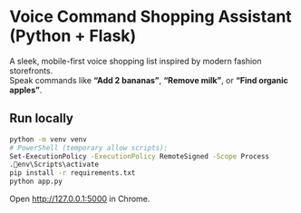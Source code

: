 
# Voice Command Shopping Assistant (Python + Flask)

A sleek, mobile-first voice shopping list inspired by modern fashion storefronts.  
Speak commands like **“Add 2 bananas”**, **“Remove milk”**, or **“Find organic apples”**.

## Run locally
```bash
python -m venv venv
# PowerShell (temporary allow scripts):
Set-ExecutionPolicy -ExecutionPolicy RemoteSigned -Scope Process
.env\Scripts\activate
pip install -r requirements.txt
python app.py
```
Open http://127.0.0.1:5000 in Chrome.
